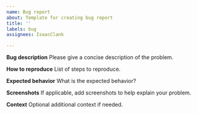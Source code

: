 ```yaml
---
name: Bug report
about: Template for creating bug report
title: ''
labels: bug
assignees: IsaacClank

---
```


**Bug description**
Please give a concise description of the problem.

**How to reproduce**
List of steps to reproduce.

**Expected behavior**
What is the expected behavior?

**Screenshots**
If applicable, add screenshots to help explain your problem.

**Context**
Optional additional context if needed.
